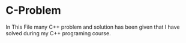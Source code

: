 # C-Problem
In This File many C++ problem and solution has been given that I have solved during my C++ programing course.
